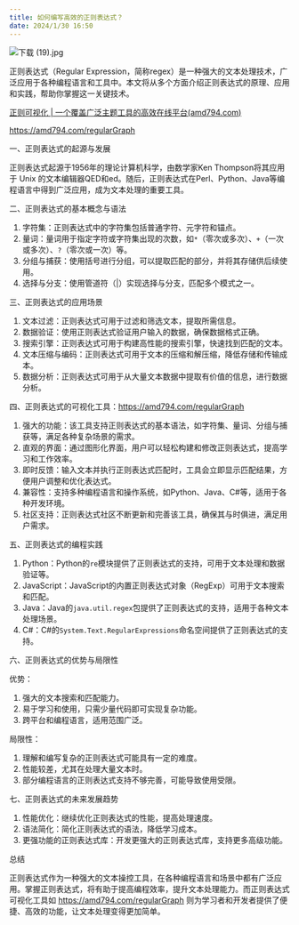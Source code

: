 ```yaml
---
title: 如何编写高效的正则表达式？
date: 2024/1/30 16:50
---
```



![下载 (19).jpg](https://p9-juejin.byteimg.com/tos-cn-i-k3u1fbpfcp/06ef0b4a6b544cfd9010514509641075~tplv-k3u1fbpfcp-jj-mark:0:0:0:0:q75.image#?w=1024&h=768&s=100725&e=jpg&b=c1d2d2)

正则表达式（Regular Expression，简称regex）是一种强大的文本处理技术，广泛应用于各种编程语言和工具中。本文将从多个方面介绍正则表达式的原理、应用和实践，帮助你掌握这一关键技术。

[正则可视化 | 一个覆盖广泛主题工具的高效在线平台(amd794.com)](https://amd794.com/regularGraph)

https://amd794.com/regularGraph

一、正则表达式的起源与发展

正则表达式起源于1956年的理论计算机科学，由数学家Ken Thompson将其应用于 Unix 的文本编辑器QED和ed。随后，正则表达式在Perl、Python、Java等编程语言中得到广泛应用，成为文本处理的重要工具。

二、正则表达式的基本概念与语法

1. 字符集：正则表达式中的字符集包括普通字符、元字符和锚点。
2. 量词：量词用于指定字符或字符集出现的次数，如`*`（零次或多次）、`+`（一次或多次）、`?`（零次或一次）等。
3. 分组与捕获：使用括号进行分组，可以提取匹配的部分，并将其存储供后续使用。
4. 选择与分支：使用管道符（|）实现选择与分支，匹配多个模式之一。

三、正则表达式的应用场景

1. 文本过滤：正则表达式可用于过滤和筛选文本，提取所需信息。
2. 数据验证：使用正则表达式验证用户输入的数据，确保数据格式正确。
3. 搜索引擎：正则表达式可用于构建高性能的搜索引擎，快速找到匹配的文本。
4. 文本压缩与编码：正则表达式可用于文本的压缩和解压缩，降低存储和传输成本。
5. 数据分析：正则表达式可用于从大量文本数据中提取有价值的信息，进行数据分析。

四、正则表达式的可视化工具：https://amd794.com/regularGraph

1. 强大的功能：该工具支持正则表达式的基本语法，如字符集、量词、分组与捕获等，满足各种复杂场景的需求。
2. 直观的界面：通过图形化界面，用户可以轻松构建和修改正则表达式，提高学习和工作效率。
3. 即时反馈：输入文本并执行正则表达式匹配时，工具会立即显示匹配结果，方便用户调整和优化表达式。
4. 兼容性：支持多种编程语言和操作系统，如Python、Java、C#等，适用于各种开发环境。
5. 社区支持：正则表达式社区不断更新和完善该工具，确保其与时俱进，满足用户需求。

五、正则表达式的编程实践

1. Python：Python的`re`模块提供了正则表达式的支持，可用于文本处理和数据验证等。
2. JavaScript：JavaScript的内置正则表达式对象（RegExp）可用于文本搜索和匹配。
3. Java：Java的`java.util.regex`包提供了正则表达式的支持，适用于各种文本处理场景。
4. C#：C#的`System.Text.RegularExpressions`命名空间提供了正则表达式的支持。

六、正则表达式的优势与局限性

优势：

1. 强大的文本搜索和匹配能力。
2. 易于学习和使用，只需少量代码即可实现复杂功能。
3. 跨平台和编程语言，适用范围广泛。

局限性：

1. 理解和编写复杂的正则表达式可能具有一定的难度。
2. 性能较差，尤其在处理大量文本时。
3. 部分编程语言的正则表达式支持不够完善，可能导致使用受限。

七、正则表达式的未来发展趋势

1. 性能优化：继续优化正则表达式的性能，提高处理速度。
2. 语法简化：简化正则表达式的语法，降低学习成本。
3. 更强功能的正则表达式库：开发更强大的正则表达式库，支持更多高级功能。

总结

正则表达式作为一种强大的文本操控工具，在各种编程语言和场景中都有广泛应用。掌握正则表达式，将有助于提高编程效率，提升文本处理能力。而正则表达式可视化工具如 https://amd794.com/regularGraph 则为学习者和开发者提供了便捷、高效的功能，让文本处理变得更加简单。
